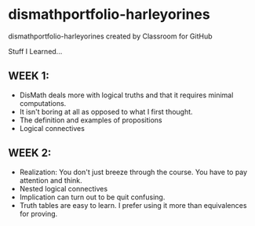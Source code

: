# dismathportfolio-harleyorines
dismathportfolio-harleyorines created by Classroom for GitHub

Stuff I Learned...

## WEEK 1:

- DisMath deals more with logical truths and that it requires minimal computations.
- It isn't boring at all as opposed to what I first thought.
- The definition and examples of propositions
- Logical connectives

## WEEK 2:

- Realization: You don't just breeze through the course. You have to pay attention and think.
- Nested logical connectives
- Implication can turn out to be quit confusing.
- Truth tables are easy to learn. I prefer using it more than equivalences for proving.
